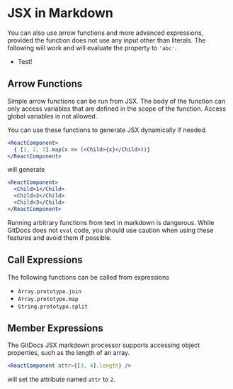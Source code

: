 # JSX in Markdown

You can also use arrow functions and more advanced expressions, provided the function does not use any input other than literals. The following will work and will evaluate the property to `'abc'`.

<react><ul><li>Test!</li></ul></react>

## Arrow Functions

Simple arrow functions can be run from JSX. The body of the function can only access variables that are defined in the scope of the function. Access global variables is not allowed.

You can use these functions to generate JSX dynamically if needed.

```jsx
<ReactComponent>
  { [1, 2, 3].map(x => (<Child>{x}</Child>))}
</ReactComponent>
```

will generate

```jsx
<ReactComponent>
  <Child>1</Child>
  <Child>2</Child>
  <Child>3</Child>
</ReactComponent>
```

<Danger>Running arbitrary functions from text in markdown is dangerous. While GitDocs does not `eval` code, you should use caution when using these features and avoid them if possible.</Danger>

## Call Expressions

The following functions can be called from expressions

* `Array.prototype.join`
* `Array.prototype.map`
* `String.prototype.split`

## Member Expressions

The GitDocs JSX markdown processor supports accessing object properties, such as the length of an array.

```jsx
<ReactComponent attr={[3, 4].length} />
```

will set the attribute named `attr` to `2`.
